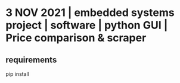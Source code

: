# 3 NOV 2021 | embedded systems project | software | python GUI | Price comparison & scraper 

requirements 
--------------
pip install
